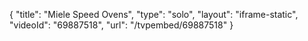 {
    "title": "Miele Speed Ovens",
    "type": "solo",
    "layout": "iframe-static",
    "videoId": "69887518",
    "url": "\/tvpembed\/69887518"
}